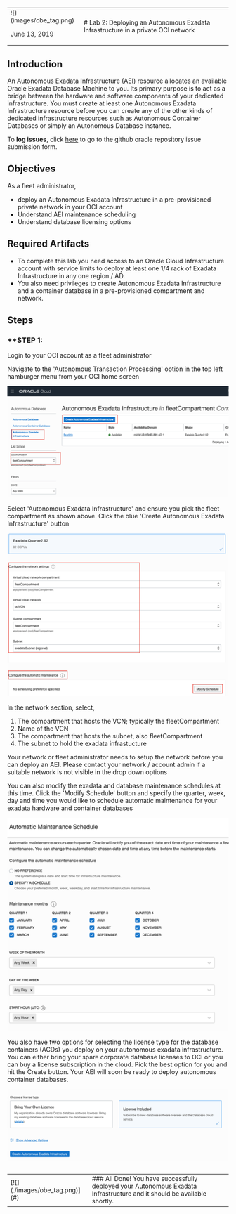 <table class="tbl-heading"><tr><td class="td-logo">![](images/obe_tag.png)

June 13, 2019
</td>
<td class="td-banner">
# Lab 2: Deploying an Autonomous Exadata Infrastructure in a private OCI network
</td></tr><table>

## Introduction
An Autonomous Exadata Infrastructure (AEI) resource allocates an available Oracle Exadata Database Machine to you. Its primary purpose is to act as a bridge between the hardware and software components of your dedicated infrastructure. You must create at least one Autonomous Exadata Infrastructure resource before you can create any of the other kinds of dedicated infrastructure resources such as Autonomous Container Databases or simply an Autonomous Database instance.




To **log issues**, click [here](https://github.com/oracle/learning-library/issues/new) to go to the github oracle repository issue submission form.

## Objectives

As a fleet administrator, 
- deploy an Autonomous Exadata Infrastructure in a pre-provisioned private network in your OCI account
- Understand AEI maintenance scheduling
- Understand database licensing options

## Required Artifacts
- To complete this lab you need access to an Oracle Cloud Infrastructure account with service limits to deploy at least one 1/4 rack of Exadata Infrastructure in any one region / AD.
- You also need privileges to create Autonomous Exadata Infrastructure and a container database in a pre-provisioned compartment and network.


## Steps

### **STEP 1: 
Login to your OCI account as a fleet administrator

Navigate to the 'Autonomous Transaction Processing' option in the top left hamburger menu from your OCI home screen

![create_aei1](./images/200/create_aei1.png)



Select 'Autonomous Exadata Infrastructure' and ensure you pick the fleet compartment as shown above. Click the blue 'Create Autonomous Exadata Infrastructure' button



![create_aei3](./images/200/create_aei3.png)



In the network section, select, 

1. The compartment that hosts the VCN; typically the fleetCompartment
2. Name of the VCN
3. The compartment that hosts the subnet, also fleetCompartment
4. The subnet to hold the exadata infrastucture



Your network or fleet administrator needs to setup the network before you can deploy an AEI. Please contact your network / account admin if a suitable network is not visible in the drop down options



You can also modify the exadata and database maintenance schedules at this time. Click the 'Modify Schedule' button and specify the quarter, week, day and time you would like to schedule automatic maintenance for your exadata hardware and container databases

![select_schedule](./images/200/select_schedule.png)

You also have two options for selecting the license type for the database containers (ACDs) you deploy on your autonomous exadata infrastructure. You can either bring your spare corporate database licenses to OCI or you can buy a license subscription in the cloud. Pick the best option for you and hit the Create button. Your AEI will soon be ready to deploy autonomous container databases.

![license_type](./images/200/license_type.png)



<table>
<tr><td class="td-logo">[![](./images/obe_tag.png)](#)</td>
<td class="td-banner">
### All Done! You have successfully deployed your Autonomous Exadata Infrastructure and it should be available shortly.
</td>
</tr>
<table>